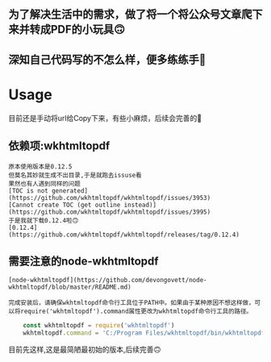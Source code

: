 为了解决生活中的需求，做了将一个将公众号文章爬下来并转成PDF的小玩具🙃
--------
深知自己代码写的不怎么样，便多练练手💩
-------

Usage
====
目前还是手动将url给Copy下来，有些小麻烦，后续会完善的🐷

## 依赖项:wkhtmltopdf
    原本使用版本是0.12.5
    但莫名其妙就生成不出目录,于是就跑去issuse看
    果然也有人遇到同样的问题
    [TOC is not generated](https://github.com/wkhtmltopdf/wkhtmltopdf/issues/3953)
    [Cannot create TOC (get outline instead)](https://github.com/wkhtmltopdf/wkhtmltopdf/issues/3995)
    于是我就下载0.12.4啦🙃
    [0.12.4](https://github.com/wkhtmltopdf/wkhtmltopdf/releases/tag/0.12.4)

## 需要注意的node-wkhtmltopdf
    [node-wkhtmltopdf](https://github.com/devongovett/node-wkhtmltopdf/blob/master/README.md)
    
    完成安装后，请确保wkhtmltopdf命令行工具位于PATH中。如果由于某种原因不想这样做，可以将require('wkhtmltopdf').command属性更改为wkhtmltopdf命令行工具的路径。
``` js
    const wkhtmltopdf = require('wkhtmltopdf')
    wkhtmltopdf.command = 'C:/Program Files/wkhtmltopdf/bin/wkhtmltopdf.exe';
```

目前先这样,这是最简陋最初始的版本,后续完善🙃